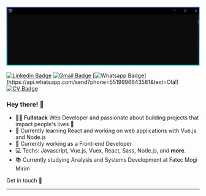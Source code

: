 ![](https://raw.githubusercontent.com/TiagoDiass/tiagodiass.github.io/master/assets/img/first.gif)

[![Linkedin Badge](https://img.shields.io/badge/-LinkedIn-blue?style=flat-square&logo=Linkedin&logoColor=white&link=https://www.linkedin.com/in/tiagodiass/)](https://www.linkedin.com/in/tiagodiass/)
[![Gmail Badge](https://img.shields.io/badge/-tiago.costadiasss@gmail.com-c14438?style=flat-square&logo=Gmail&logoColor=white&link=mailto:tiago.costadiasss@gmail.com)](mailto:tiago.costadiasss@gmail.com)
[![Whatsapp Badge](https://img.shields.io/badge/-Whatsapp-4CA143?style=flat-square&labelColor=4CA143&logo=whatsapp&logoColor=white&link=https://api.whatsapp.com/send?phone=5519996643581&text=Olá!)](https://api.whatsapp.com/send?phone=5519996643581&text=Olá!)
[![CV Badge](https://img.shields.io/badge/-Curriculum-2E4053?style=flat-square&labelColor=2E4053&&logo=read-the-docs&logoColor=white&link=https://tiagodiass.github.io)](https://tiagodiass.github.io)

### Hey there! 👋

- :man_technologist: **Fullstack** Web Developer and passionate about building projects that impact people's lives :dizzy:
- 🔭 Currently learning React and working on web applications with Vue.js and Node.js
- :briefcase: Currently working as a Front-end Developer
- 💻 Techs: Javascript, Vue.js, Vuex, React, Sass, Node.js, and **more**.
- :books: Currently studying Analysis and Systems Development at Fatec Mogi Mirim

Get in touch :wave:

---
